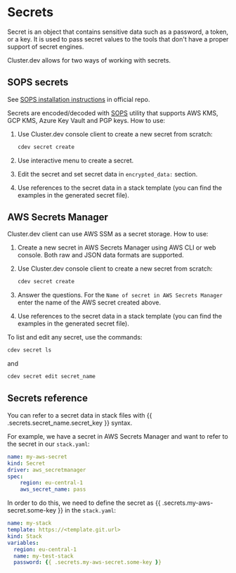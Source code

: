 # Secrets

Secret is an object that contains sensitive data such as a password, a token, or a key. It is used to pass secret values to the tools that don't have a proper support of secret engines.

Cluster.dev allows for two ways of working with secrets.  

## SOPS secrets

See [SOPS installation instructions](https://github.com/mozilla/sops#download) in official repo.

Secrets are encoded/decoded with [SOPS](https://github.com/mozilla/sops) utility that supports AWS KMS, GCP KMS, Azure Key Vault and PGP keys. How to use:

1. Use Cluster.dev console client to create a new secret from scratch:

     ```bash
     cdev secret create
     ```

2. Use interactive menu to create a secret.

3. Edit the secret and set secret data in `encrypted_data:` section.

4. Use references to the secret data in a stack template (you can find the examples in the generated secret file).

## AWS Secrets Manager

Cluster.dev client can use AWS SSM as a secret storage. How to use:

1. Create a new secret in AWS Secrets Manager using AWS CLI or web console. Both raw and JSON data formats are supported.

2. Use Cluster.dev console client to create a new secret from scratch:

     ```bash
     cdev secret create
     ```

3. Answer the questions. For the `Name of secret in AWS Secrets Manager` enter the name of the AWS secret created above.

4. Use references to the secret data in a stack template (you can find the examples in the generated secret file).

To list and edit any secret, use the commands:

```bash
cdev secret ls
```

and

```bash
cdev secret edit secret_name
```

## Secrets reference

You can refer to a secret data in stack files with {{ .secrets.secret_name.secret_key }} syntax.   

For example, we have a secret in AWS Secrets Manager and want to refer to the secret in our `stack.yaml`:

```yaml
name: my-aws-secret
kind: Secret
driver: aws_secretmanager
spec: 
    region: eu-central-1
    aws_secret_name: pass
```

In order to do this, we need to define the secret as {{ .secrets.my-aws-secret.some-key }} in the `stack.yaml`:

```yaml
name: my-stack
template: https://<template.git.url>
kind: Stack
variables:
  region: eu-central-1
  name: my-test-stack
  password: {{ .secrets.my-aws-secret.some-key }}
```




